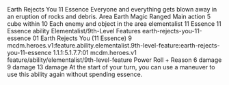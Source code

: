 <ability>
  <name>Earth Rejects You</name>
  <cost>11 Essence</cost>
  <flavor>Everyone and everything gets blown away in an eruption of rocks and debris.</flavor>
  <keywords>
    <keyword>Area</keyword>
    <keyword>Earth</keyword>
    <keyword>Magic</keyword>
    <keyword>Ranged</keyword>
  </keywords>
  <type>Main action</type>
  <distance>5 cube within 10</distance>
  <target>Each enemy and object in the area</target>
  <metadata>
    <class>elementalist</class>
    <cost>11 Essence</cost>
    <cost_amount>11</cost_amount>
    <cost_resource>Essence</cost_resource>
    <feature_type>ability</feature_type>
    <file_dpath>Elementalist/9th-Level Features</file_dpath>
    <item_id>earth-rejects-you-11-essence</item_id>
    <item_index>01</item_index>
    <item_name>Earth Rejects You (11 Essence)</item_name>
    <level>9</level>
    <scc>mcdm.heroes.v1:feature.ability.elementalist.9th-level-feature:earth-rejects-you-11-essence</scc>
    <scdc>1.1.1:5.1.7.7:01</scdc>
    <source>mcdm.heroes.v1</source>
    <type>feature/ability/elementalist/9th-level-feature</type>
  </metadata>
  <effects>
    <effect type="roll">
      <roll>Power Roll + Reason</roll>
      <t1>6 damage</t1>
      <t2>9 damage</t2>
      <t3>13 damage</t3>
    </effect>
    <effect type="mundane" name="Persistent 2">At the start of your turn, you can use a maneuver to use this ability again without spending essence.</effect>
  </effects>
</ability>
